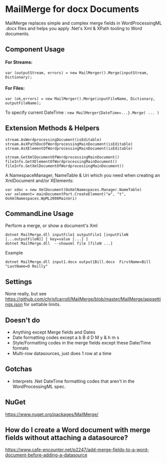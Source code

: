 MailMerge for docx Documents
============================

MailMerge replaces simple and complex merge fields in WordProcessingML .docx files
and helps you apply .Net's Xml & XPath tooling to Word documents.

Component Usage
---------------
#### For Streams:
```
var (outputStream, errors) = new MailMerger().Merge(inputStream, Dictionary);
```
#### For Files:
```
var (ok,errors) = new MailMerger().Merge(inputFileName, Dictionary, outputFileName);
```
To specify current DateTime : `new MailMerger{DateTime=...}.Merge( ... )`

Extension Methods & Helpers
---------------------------

```
stream.AsWordprocessingDocument(isEditable)
stream.AsXPathDocOfWordprocessingMainDocument(isEditable)
stream.AsXElementOfWordprocessingMainDocument(isEditable)

stream.GetXmlDocumentOfWordprocessingMainDocument()
fileInfo.GetXElementOfWordprocessingMainDocument()
fileInfo.GetXmlDocumentOfWordprocessingMainDocument()
```
A NamespaceManager, NameTable & Uri which you need when creating an XmlDocument
and/or XElements:
```
var xdoc = new XmlDocument(OoXmlNamespaces.Manager.NameTable)
var xelement= mainDocumentPart.CreateElement("w", "t", OoXmlNamespaces.WpML2006MainUri)
```

CommandLine Usage
-----------------
Perform a merge, or show a document's Xml
```
dotnet MailMerge.dll inputFile1 outputFile1 [inputFileN [...outputFileN]] [ key=value [...] ]
dotnet MailMerge.dll  --showxml file [fileN ...]
```

Example
```
dotnet MailMerge.dll input1.docx output1Bill.docx  FirstName=Bill  "LastName=O Reilly"
```

Settings
--------
None really, but see https://github.com/chrisfcarroll/MailMerge/blob/master/MailMerge/appsettings.json for settable limits.

Doesn't do
----------
- Anything except Merge fields and Dates
- Date formatting codes except a b B d D M y & h m s
- Style/Formatting codes in the merge fields except these Date/Time formats
- Multi-row datasources, just does 1 row at a time

Gotchas
-------
- Interprets .Net DateTime formatting codes that aren't in the WordProcessingML spec.

NuGet
-----
https://www.nuget.org/packages/MailMerge/


How do I create a Word document with merge fields without attaching a datasource?
--------------------------------------------------------

https://www.cafe-encounter.net/p2247/add-merge-fields-to-a-word-document-before-adding-a-datasource
